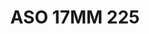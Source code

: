 ---
title: ASO 17MM 225
date: 
draft: false

# descripcion
description : Anillo de plata 925.

materials: Plata 940

color: 

dimensions: 17mm diámetro

code: 05-23-1614

type: "Anillos"

categories: []

price: $7.590,00

price_eftvo: $6.450,00

# Images
# first image will be shown in the product page
images:
  # - image: "images/path_to_image"
  # La ubicacion de las imagenes es imagenes/Anillos/Anillos.Solo Plata/05-23-1614-aso-17mm-225
  - image: "./images/anillos/solo_plata/05-23-1614-aso-17mm-225.jpg"
---